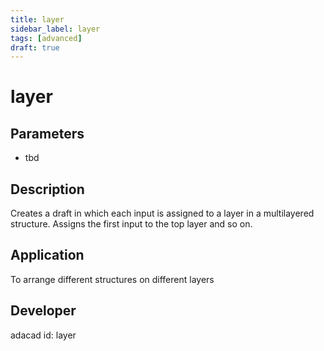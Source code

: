 ```yaml
---
title: layer
sidebar_label: layer
tags: [advanced]
draft: true
---
```

# layer
<!--![file](./img/layer.png)-->
## Parameters
- tbd
## Description
Creates a draft in which each input is assigned to a layer in a multilayered structure. Assigns the first input to the top layer and so on.
## Application
To arrange different structures on different layers
## Developer
adacad id: layer

